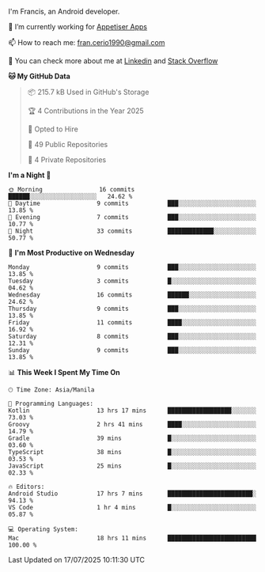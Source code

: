 
I'm Francis, an Android developer.

🔭 I’m currently working for [Appetiser Apps](http://appetiser.com.au)

📫 How to reach me: fran.cerio1990@gmail.com

👀 You can check more about me at [Linkedin](https://www.linkedin.com/in/francerio/) and [Stack Overflow](https://stackoverflow.com/users/1614267/fran-ceriu)



<!--START_SECTION:waka-->
**🐱 My GitHub Data** 

> 📦 215.7 kB Used in GitHub's Storage 
 > 
> 🏆 4 Contributions in the Year 2025
 > 
> 💼 Opted to Hire
 > 
> 📜 49 Public Repositories 
 > 
> 🔑 4 Private Repositories 
 > 
**I'm a Night 🦉** 

```text
🌞 Morning                16 commits          ██████░░░░░░░░░░░░░░░░░░░   24.62 % 
🌆 Daytime                9 commits           ███░░░░░░░░░░░░░░░░░░░░░░   13.85 % 
🌃 Evening                7 commits           ███░░░░░░░░░░░░░░░░░░░░░░   10.77 % 
🌙 Night                  33 commits          █████████████░░░░░░░░░░░░   50.77 % 
```
📅 **I'm Most Productive on Wednesday** 

```text
Monday                   9 commits           ███░░░░░░░░░░░░░░░░░░░░░░   13.85 % 
Tuesday                  3 commits           █░░░░░░░░░░░░░░░░░░░░░░░░   04.62 % 
Wednesday                16 commits          ██████░░░░░░░░░░░░░░░░░░░   24.62 % 
Thursday                 9 commits           ███░░░░░░░░░░░░░░░░░░░░░░   13.85 % 
Friday                   11 commits          ████░░░░░░░░░░░░░░░░░░░░░   16.92 % 
Saturday                 8 commits           ███░░░░░░░░░░░░░░░░░░░░░░   12.31 % 
Sunday                   9 commits           ███░░░░░░░░░░░░░░░░░░░░░░   13.85 % 
```


📊 **This Week I Spent My Time On** 

```text
🕑︎ Time Zone: Asia/Manila

💬 Programming Languages: 
Kotlin                   13 hrs 17 mins      ██████████████████░░░░░░░   73.03 % 
Groovy                   2 hrs 41 mins       ████░░░░░░░░░░░░░░░░░░░░░   14.79 % 
Gradle                   39 mins             █░░░░░░░░░░░░░░░░░░░░░░░░   03.60 % 
TypeScript               38 mins             █░░░░░░░░░░░░░░░░░░░░░░░░   03.53 % 
JavaScript               25 mins             █░░░░░░░░░░░░░░░░░░░░░░░░   02.33 % 

🔥 Editors: 
Android Studio           17 hrs 7 mins       ████████████████████████░   94.13 % 
VS Code                  1 hr 4 mins         █░░░░░░░░░░░░░░░░░░░░░░░░   05.87 % 

💻 Operating System: 
Mac                      18 hrs 11 mins      █████████████████████████   100.00 % 
```


 Last Updated on 17/07/2025 10:11:30 UTC
<!--END_SECTION:waka-->

